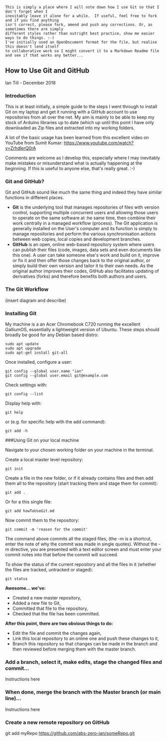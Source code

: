 	This is simply a place where I will note down how I use Git so that I don't forget when I 
	inevitably leave it alone for a while.  If useful, feel free to fork and if you find anything 
	isn't correct, please fork, amend and push any corrections. Or, as sometimes there are simply 
	different styles rather than outright best practice, show me easier ways to do things. :-)
	I've initially used an OpenDocument format for the file, but realise this doesn't lend itself 
	to collaborative work so I might convert it to a Markdown Readme file and see if that works any better...

## How to Use Git and GitHub

Ian Till  -  December 2018

### Introduction
This is at least initially, a simple guide to the steps I went through to install Git on my laptop and get it running with a GitHub account to use repositories from all over the net.  My aim is mainly to be able to keep my stock of Arduino libraries up to date (which up until this point I have only downloaded as Zip files and extracted into my working folders.

A lot of the basic usage has been learned from this excellent video on YouTube from Sumit Kumar:  https://www.youtube.com/watch?v=ZrhdlerQ0rA 

Comments are welcome as I develop this, especially where I may inevitably make mistakes or misunderstand what is actually happening at the beginning.  If this is useful to anyone else, that's really great.  :-)

### Git and GitHub?

Git and GitHub sound like much the same thing and indeed they have similar functions in different places.  
- **Git** is the underlying tool that manages repositories of files with version control, supporting multiple concurrent users and allowing those users to operate on the same software at :he same time, then combine their work centrally in a managed workflow (process).  The Git application is generally installed on the User's computer and its function is simply to manage repositories and perform the various synchronisation actions between web copies, local copies and development branches.
- **GitHub** is an open, online web-based repository system where users can publish their files (code, images, data sets and even documents like this one).  A user can take someone else's work and build on it, improve or fix it and then offer those changes back to the original author, or simply build their own version and tailor it to their own needs.  As the original author improves their codes, GitHub also facilitates updating of derivatives (forks) and therefore benefits both authors and users.

### The Git Workflow

(insert diagram and describe)


### Installing Git

My machine is a an Acer Chromebook C720 running the excellent GalliumOS, essentially a lightweight version of Ubuntu.  These steps should broadly be good for any Debian based distro:

	sudo apt update
	sudo apt upgrade
	sudo apt-get install git-all

Once installed, configure a user:

	git config --global user.name "ian"
	git config --global user.email git@example.com

Check settings with:

	git config --list

Display help with:

	git help

or (e.g. for specific help with the add command):

	git add -h 

###Using Git on your local machine

Navigate to your chosen working folder on your machine in the terminal.

Create a local master level repository:

	git init

Create a file in the new folder, or if it already contains files and then add them all to the repository (start tracking them and stage them for commit):

	git add .
	
Or for a this single file:

	git add howToUseGit.md

Now commit them to the repository:
	
	git commit -m 'reason for the commit'   
	
The command above commits all the staged files, (the -m is a shortcut, enter the note of why the commit was made in single quotes).  Without the -m directive, you are presented with a text editor screen and must enter your commit notes into that before the commit will succeed.

To show the status of the current repository and all the files in it (whether the files are tracked, untracked or staged):

	git status

**Awesome... we've:**

- Created a new master repository,
- Added a new file to Git,
- Committed that file to the repository,
- Checked that the file has been committed.

**After this point, there are two obvious things to do:**

- Edit the file and commit the changes again,
- Link this local repository to an online one and push these changes to it,
- Branch this repository so that changes can be made in the branch and then reviewed before merging them with the master branch.

### Add a branch, select it, make edits, stage the changed files and commit...

Instructions here

### When done, merge the branch with the Master branch (or main line)...

Instructions here

### Create a new remote repository on GitHub
   git add myRepo https://github.com/abs-zero-ian/someRepo.git

